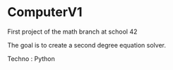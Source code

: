 # ComputerV1

First project of the math branch at school 42

The goal is to create a second degree equation solver.

Techno : Python
